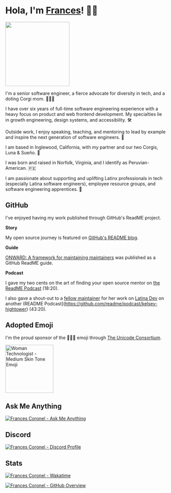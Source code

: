 # Hola, I'm [Frances](https://francescoronel.com)! 🍓🍫

<img width="200" src="https://user-images.githubusercontent.com/4284691/187105470-49c5c520-b307-4a06-9965-5d8fe8763965.png">

I'm a senior software engineer, a fierce advocate for diversity in tech, and a doting Corgi mom. 👩🏽‍💻

I have over six years of full-time software engineering experience with a heavy focus on product and web frontend development. My specialties lie in growth engineering, design systems, and accessibility. 🛠️

Outside work, I enjoy speaking, teaching, and mentoring to lead by example and inspire the next generation of software engineers. 🚀

I am based in Inglewood, California, with my partner and our two Corgis, Luna & Sueño. 🐾

I was born and raised in Norfolk, Virginia, and I identify as Peruvian-American. 🇵🇪

I am passionate about supporting and uplifting Latinx professionals in tech (especially Latina software engineers), employee resource groups, and software engineering apprentices. 💛

## GitHub

I've enjoyed having my work published through GitHub's ReadME project.

**Story**

My open source journey is featured on [GitHub's README blog](https://github.com/readme/stories/frances-coronel).

**Guide**

[ONWARD: A framework for maintaining maintainers](https://github.com/readme/guides/onward-maintainer-framework) was published as a GitHub ReadME guide.

**Podcast**

I gave my two cents on the art of finding your open source mentor on [the ReadME Podcast](https://github.com/readme/podcast/open-source-minimalism) (18:20).

I also gave a shout-out to a [fellow maintainer](https://github.com/EllaCodes4) for her work on [Latina Dev](https://latina.dev) on another (README Podcast](https://github.com/readme/podcast/kelsey-hightower) (43:20).

<!-- ## Follow Me Online

[![Frances Coronel - Website](https://img.shields.io/badge/Website-3b5998?style=for-the-badge&logo=wordpress&logoColor=white&color=blue)](https://francescoronel.com) [![Frances Coronel - LinkedIn](https://img.shields.io/badge/-LinkedIn-0e76a8?style=for-the-badge&logo=Linkedin&logoColor=white)](https://linkedin.com/in/francescoronel) [![Frances Coronel - Instagram](https://img.shields.io/badge/-Instagram-e4405f?style=for-the-badge&logo=Instagram&logoColor=white)](https://instagram.com/francesvcoronel/) 

[![Frances Coronel - Follow on GitHub](https://img.shields.io/github/followers/francescoronel?logo=github&style=for-the-badge&color=black)](https://github.com/francescoronel?tab=followers) -->

<!-- [![Frances Coronel - GitHub - Profile Views](https://komarev.com/ghpvc/?username=FrancesCoronel&label=GitHub+Profile+Views&style=for-the-badge&color=yellow)](https://github.com/FrancesCoronel?tab=repositories&sort=stargazers) 
 -->
 
## Adopted Emoji

I'm the proud sponsor of the 👩🏽‍💻️ emoji through [The Unicode Consortium](https://www.unicode.org/consortium/adopted-characters.html).

<a href="https://www.unicode.org/consortium/adopted-characters.html#g1F469_1F3FD_200D_1F4BB"><img src="https://www.unicode.org/consortium/aacimg/badges/gold-1F469_1F3FD_200D_1F4BB.png" alt="Woman Technologist - Medium Skin Tone Emoji" width="150" /></a>

## Ask Me Anything

[![Frances Coronel - Ask Me Anything](https://img.shields.io/static/v1?label=GitHub%20Discussions&message=Ask%20Me%20Anything&color=green&style=for-the-badge&logo=github&logoColor=white)](https://github.com/FrancesCoronel/FrancesCoronel/discussions/categories/ask-me-anything)

## Discord

[![Frances Coronel - Discord Profile](https://dcbadge.vercel.app/api/shield/151169028696571904)](https://discord.com/users/151169028696571904)

## Stats

[![Frances Coronel - Wakatime](https://wakatime.com/badge/user/3c657641-ecb4-45cf-8af1-26ec2a51c881.svg?style=for-the-badge)](https://wakatime.com/@francescoronel)

[![Frances Coronel - GitHub Overview](https://github-readme-stats.vercel.app/api?username=francescoronel&show_icons=true&theme=vue-dark&locale=en)](https://github.com/FrancesCoronel?tab=repositories&sort=stargazers)

